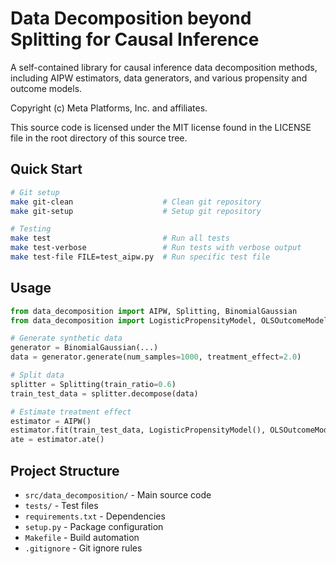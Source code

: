 # Data Decomposition beyond Splitting for Causal Inference

A self-contained library for causal inference data decomposition methods, including AIPW estimators, data generators, and various propensity and outcome models.

Copyright (c) Meta Platforms, Inc. and affiliates.

This source code is licensed under the MIT license found in the
LICENSE file in the root directory of this source tree.

## Quick Start

```bash
# Git setup
make git-clean                    # Clean git repository
make git-setup                    # Setup git repository

# Testing
make test                         # Run all tests
make test-verbose                 # Run tests with verbose output
make test-file FILE=test_aipw.py  # Run specific test file
```

## Usage

```python
from data_decomposition import AIPW, Splitting, BinomialGaussian
from data_decomposition import LogisticPropensityModel, OLSOutcomeModel

# Generate synthetic data
generator = BinomialGaussian(...)
data = generator.generate(num_samples=1000, treatment_effect=2.0)

# Split data
splitter = Splitting(train_ratio=0.6)
train_test_data = splitter.decompose(data)

# Estimate treatment effect
estimator = AIPW()
estimator.fit(train_test_data, LogisticPropensityModel(), OLSOutcomeModel())
ate = estimator.ate()
```

## Project Structure

- `src/data_decomposition/` - Main source code
- `tests/` - Test files
- `requirements.txt` - Dependencies
- `setup.py` - Package configuration
- `Makefile` - Build automation
- `.gitignore` - Git ignore rules
